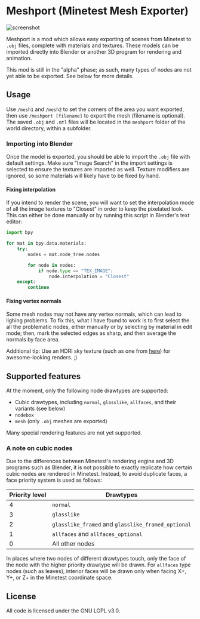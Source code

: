 # Meshport (Minetest Mesh Exporter)

![screenshot](screenshot.png)

Meshport is a mod which allows easy exporting of scenes from Minetest to `.obj` files, complete with materials and textures. These models can be imported directly into Blender or another 3D program for rendering and animation.

This mod is still in the "alpha" phase; as such, many types of nodes are not yet able to be exported. See below for more details.

## Usage

Use `/mesh1` and `/mesh2` to set the corners of the area you want exported, then use `/meshport [filename]` to export the mesh (filename is optional). The saved `.obj` and `.mtl` files will be located in the `meshport` folder of the world directory, within a subfolder.

### Importing into Blender

Once the model is exported, you should be able to import the `.obj` file with default settings. Make sure "Image Search" in the import settings is selected to ensure the textures are imported as well. Texture modifiers are ignored, so some materials will likely have to be fixed by hand.

#### Fixing interpolation

If you intend to render the scene, you will want to set the interpolation mode of all the image textures to "Closest" in order to keep the pixelated look. This can either be done manually or by running this script in Blender's text editor:

```python
import bpy

for mat in bpy.data.materials:
    try:
        nodes = mat.node_tree.nodes

        for node in nodes:
            if node.type == "TEX_IMAGE":
                node.interpolation = "Closest"
    except:
        continue
```

#### Fixing vertex normals

Some mesh nodes may not have any vertex normals, which can lead to lighing problems. To fix this, what I have found to work is to first select the all the problematic nodes, either manually or by selecting by material in edit mode; then, mark the selected edges as sharp, and then average the normals by face area.

Additional tip: Use an HDRI sky texture (such as one from [here](https://hdrihaven.com)) for awesome-looking renders. ;)

## Supported features

At the moment, only the following node drawtypes are supported:

- Cubic drawtypes, including `normal`, `glasslike`, `allfaces`, and their variants (see below)
- `nodebox`
- `mesh` (only `.obj` meshes are exported)

Many special rendering features are not yet supported.

### A note on cubic nodes

Due to the differences between Minetest's rendering engine and 3D programs such as Blender, it is not possible to exactly replicate how certain cubic nodes are rendered in Minetest. Instead, to avoid duplicate faces, a face priority system is used as follows:

| Priority level | Drawtypes                                          |
|----------------|----------------------------------------------------|
| 4              | `normal`                                           |
| 3              | `glasslike`                                        |
| 2              | `glasslike_framed` and `glasslike_framed_optional` |
| 1              | `allfaces` and `allfaces_optional`                 |
| 0              | All other nodes                                    |

In places where two nodes of different drawtypes touch, only the face of the node with the higher priority drawtype will be drawn. For `allfaces` type nodes (such as leaves), interior faces will be drawn only when facing X+, Y+, or Z+ in the Minetest coordinate space.

## License

All code is licensed under the GNU LGPL v3.0.

